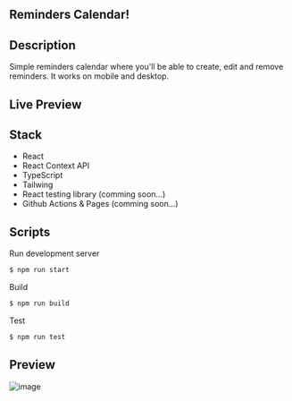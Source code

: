 ## Reminders Calendar!

## Description
Simple reminders calendar where you'll be able to create, edit and remove reminders.
It works on mobile and desktop.

## Live Preview


## Stack
- React
- React Context API
- TypeScript
- Tailwing
- React testing library (comming soon...)
- Github Actions & Pages (comming soon...)

## Scripts
Run development server

```bash
$ npm run start
```

Build

```bash
$ npm run build
```

Test

```bash
$ npm run test
```

## Preview
![image](https://github.com/julian69/ts-react-calendar/assets/6019858/1d8fa9c6-be37-4ff2-8f28-0396a16fdec7)

